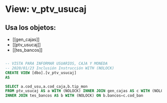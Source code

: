# View: v_ptv_usucaj

## Usa los objetos:
- [[gen_cajas]]
- [[ptv_usucaj]]
- [[tes_bancos]]

```sql

-- VISTA PARA INFORMAR USUARIOS, CAJA Y MONEDA
-- 2020/01/23 Inclusión Instrucción WITH (NOLOCK)
CREATE VIEW [dbo].[v_ptv_usucaj]
AS

SELECT a.cod_usu,a.cod_caja,b.tip_mon
FROM ptv_usucaj AS a WITH (NOLOCK) INNER JOIN gen_cajas AS c WITH (NOLOCK) ON a.cod_caja=c.cod_caj
INNER JOIN tes_bancos AS b WITH (NOLOCK) ON b.bancos=c.cod_ban

```
